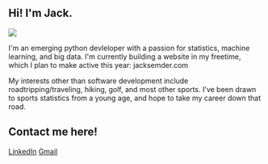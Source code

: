 ## Hi! I'm Jack.

![](https://user-images.githubusercontent.com/38842653/176035983-91865ac5-8c21-4d38-8c27-f99eb7d21c0c.png)

I'm an emerging python devleloper with a passion for statistics, machine learning, and big data. I'm currently building a website in my freetime, which I plan to make active this year: jacksemder.com 

My interests other than software development include roadtripping/traveling, hiking, golf, and most other sports. I've been drawn to sports statistics from a young age, and hope to take my career down that road. 


## Contact me here! 
[LinkedIn](https://www.linkedin.com/in/jacksemder/)
[Gmail]("mailto:jacksemder@gmail.com")
